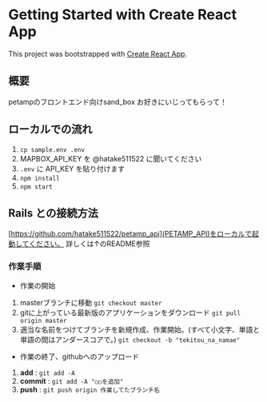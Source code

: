 # Getting Started with Create React App

This project was bootstrapped with [Create React App](https://github.com/facebook/create-react-app).

## 概要
petampのフロントエンド向けsand_box
お好きにいじってもらって！

## ローカルでの流れ

1. `cp sample.env .env`
2. MAPBOX_API_KEY を @hatake511522 に聞いてください
3. `.env` に API_KEY を貼り付けます
4. `npm install`
5. `npm start`

## Rails との接続方法
[https://github.com/hatake511522/petamp_api](PETAMP_API)をローカルで起動してください。
詳しくは↑のREADME参照

### 作業手順

- 作業の開始
1. masterブランチに移動
`git checkout master`
2. gitに上がっている最新版のアプリケーションをダウンロード
`git pull origin master`
3. 適当な名前をつけてブランチを新規作成、作業開始。(すべて小文字、単語と単語の間はアンダースコアで。)
`git checkout -b "tekitou_na_namae"`

- 作業の終了、githubへのアップロード
1. **add** : `git add -A`
2. **commit** : `git add -A "○○を追加"`
3. **push** : `git push origin 作業してたブランチ名`
